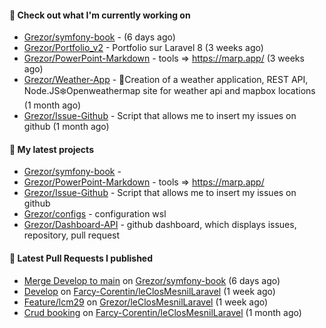 #### 👷 Check out what I'm currently working on

- [Grezor/symfony-book](https://github.com/Grezor/symfony-book) -  (6 days ago)
- [Grezor/Portfolio_v2](https://github.com/Grezor/Portfolio_v2) - Portfolio sur Laravel 8 (3 weeks ago)
- [Grezor/PowerPoint-Markdown](https://github.com/Grezor/PowerPoint-Markdown) - tools =&gt; https://marp.app/  (3 weeks ago)
- [Grezor/Weather-App](https://github.com/Grezor/Weather-App) - 🔆Creation of a weather application, REST API, Node.JS❄️Openweathermap site for weather api and mapbox locations (1 month ago)
- [Grezor/Issue-Github](https://github.com/Grezor/Issue-Github) - Script that allows me to insert my issues on github (1 month ago)

#### 🌱 My latest projects

- [Grezor/symfony-book](https://github.com/Grezor/symfony-book) - 
- [Grezor/PowerPoint-Markdown](https://github.com/Grezor/PowerPoint-Markdown) - tools =&gt; https://marp.app/ 
- [Grezor/Issue-Github](https://github.com/Grezor/Issue-Github) - Script that allows me to insert my issues on github
- [Grezor/configs](https://github.com/Grezor/configs) - configuration wsl
- [Grezor/Dashboard-API](https://github.com/Grezor/Dashboard-API) - github dashboard, which displays issues, repository, pull request

#### 🔨 Latest Pull Requests I published

- [Merge Develop to main](https://github.com/Grezor/symfony-book/pull/1) on [Grezor/symfony-book](https://github.com/Grezor/symfony-book) (6 days ago)
- [Develop](https://github.com/Farcy-Corentin/leClosMesnilLaravel/pull/20) on [Farcy-Corentin/leClosMesnilLaravel](https://github.com/Farcy-Corentin/leClosMesnilLaravel) (1 week ago)
- [Feature/lcm29](https://github.com/Grezor/leClosMesnilLaravel/pull/1) on [Grezor/leClosMesnilLaravel](https://github.com/Grezor/leClosMesnilLaravel) (1 week ago)
- [Crud booking](https://github.com/Farcy-Corentin/leClosMesnilLaravel/pull/12) on [Farcy-Corentin/leClosMesnilLaravel](https://github.com/Farcy-Corentin/leClosMesnilLaravel) (1 month ago)
